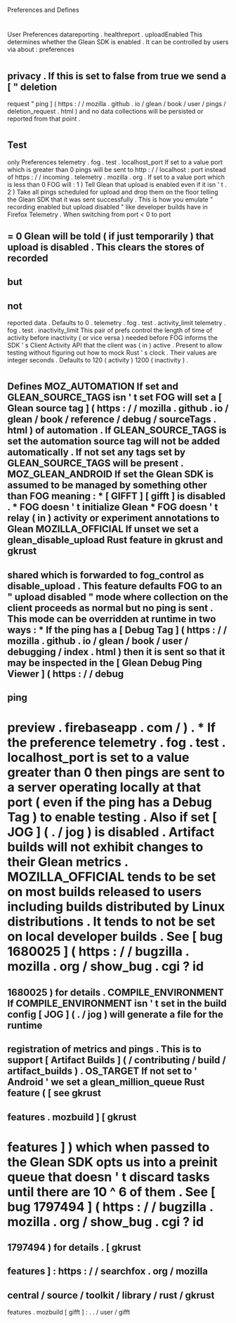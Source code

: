 #
Preferences
and
Defines
#
#
User
Preferences
datareporting
.
healthreport
.
uploadEnabled
This
determines
whether
the
Glean
SDK
is
enabled
.
It
can
be
controlled
by
users
via
about
:
preferences
#
privacy
.
If
this
is
set
to
false
from
true
we
send
a
[
"
deletion
-
request
"
ping
]
(
https
:
/
/
mozilla
.
github
.
io
/
glean
/
book
/
user
/
pings
/
deletion_request
.
html
)
and
no
data
collections
will
be
persisted
or
reported
from
that
point
.
#
#
Test
-
only
Preferences
telemetry
.
fog
.
test
.
localhost_port
If
set
to
a
value
port
which
is
greater
than
0
pings
will
be
sent
to
http
:
/
/
localhost
:
port
instead
of
https
:
/
/
incoming
.
telemetry
.
mozilla
.
org
.
If
set
to
a
value
port
which
is
less
than
0
FOG
will
:
1
)
Tell
Glean
that
upload
is
enabled
even
if
it
isn
'
t
.
2
)
Take
all
pings
scheduled
for
upload
and
drop
them
on
the
floor
telling
the
Glean
SDK
that
it
was
sent
successfully
.
This
is
how
you
emulate
"
recording
enabled
but
upload
disabled
"
like
developer
builds
have
in
Firefox
Telemetry
.
When
switching
from
port
<
0
to
port
>
=
0
Glean
will
be
told
(
if
just
temporarily
)
that
upload
is
disabled
.
This
clears
the
stores
of
recorded
-
but
-
not
-
reported
data
.
Defaults
to
0
.
telemetry
.
fog
.
test
.
activity_limit
telemetry
.
fog
.
test
.
inactivity_limit
This
pair
of
prefs
control
the
length
of
time
of
activity
before
inactivity
(
or
vice
versa
)
needed
before
FOG
informs
the
SDK
'
s
Client
Activity
API
that
the
client
was
(
in
)
active
.
Present
to
allow
testing
without
figuring
out
how
to
mock
Rust
'
s
clock
.
Their
values
are
integer
seconds
.
Defaults
to
120
(
activity
)
1200
(
inactivity
)
.
#
#
Defines
MOZ_AUTOMATION
If
set
and
GLEAN_SOURCE_TAGS
isn
'
t
set
FOG
will
set
a
[
Glean
source
tag
]
(
https
:
/
/
mozilla
.
github
.
io
/
glean
/
book
/
reference
/
debug
/
sourceTags
.
html
)
of
automation
.
If
GLEAN_SOURCE_TAGS
is
set
the
automation
source
tag
will
not
be
added
automatically
.
If
not
set
any
tags
set
by
GLEAN_SOURCE_TAGS
will
be
present
.
MOZ_GLEAN_ANDROID
If
set
the
Glean
SDK
is
assumed
to
be
managed
by
something
other
than
FOG
meaning
:
*
[
GIFFT
]
[
gifft
]
is
disabled
.
*
FOG
doesn
'
t
initialize
Glean
*
FOG
doesn
'
t
relay
(
in
)
activity
or
experiment
annotations
to
Glean
MOZILLA_OFFICIAL
If
unset
we
set
a
glean_disable_upload
Rust
feature
in
gkrust
and
gkrust
-
shared
which
is
forwarded
to
fog_control
as
disable_upload
.
This
feature
defaults
FOG
to
an
"
upload
disabled
"
mode
where
collection
on
the
client
proceeds
as
normal
but
no
ping
is
sent
.
This
mode
can
be
overridden
at
runtime
in
two
ways
:
*
If
the
ping
has
a
[
Debug
Tag
]
(
https
:
/
/
mozilla
.
github
.
io
/
glean
/
book
/
user
/
debugging
/
index
.
html
)
then
it
is
sent
so
that
it
may
be
inspected
in
the
[
Glean
Debug
Ping
Viewer
]
(
https
:
/
/
debug
-
ping
-
preview
.
firebaseapp
.
com
/
)
.
*
If
the
preference
telemetry
.
fog
.
test
.
localhost_port
is
set
to
a
value
greater
than
0
then
pings
are
sent
to
a
server
operating
locally
at
that
port
(
even
if
the
ping
has
a
Debug
Tag
)
to
enable
testing
.
Also
if
set
[
JOG
]
(
.
/
jog
)
is
disabled
.
Artifact
builds
will
not
exhibit
changes
to
their
Glean
metrics
.
MOZILLA_OFFICIAL
tends
to
be
set
on
most
builds
released
to
users
including
builds
distributed
by
Linux
distributions
.
It
tends
to
not
be
set
on
local
developer
builds
.
See
[
bug
1680025
]
(
https
:
/
/
bugzilla
.
mozilla
.
org
/
show_bug
.
cgi
?
id
=
1680025
)
for
details
.
COMPILE_ENVIRONMENT
If
COMPILE_ENVIRONMENT
isn
'
t
set
in
the
build
config
[
JOG
]
(
.
/
jog
)
will
generate
a
file
for
the
runtime
-
registration
of
metrics
and
pings
.
This
is
to
support
[
Artifact
Builds
]
(
/
contributing
/
build
/
artifact_builds
)
.
OS_TARGET
If
not
set
to
'
Android
'
we
set
a
glean_million_queue
Rust
feature
(
[
see
gkrust
-
features
.
mozbuild
]
[
gkrust
-
features
]
)
which
when
passed
to
the
Glean
SDK
opts
us
into
a
preinit
queue
that
doesn
'
t
discard
tasks
until
there
are
10
^
6
of
them
.
See
[
bug
1797494
]
(
https
:
/
/
bugzilla
.
mozilla
.
org
/
show_bug
.
cgi
?
id
=
1797494
)
for
details
.
[
gkrust
-
features
]
:
https
:
/
/
searchfox
.
org
/
mozilla
-
central
/
source
/
toolkit
/
library
/
rust
/
gkrust
-
features
.
mozbuild
[
gifft
]
:
.
.
/
user
/
gifft
